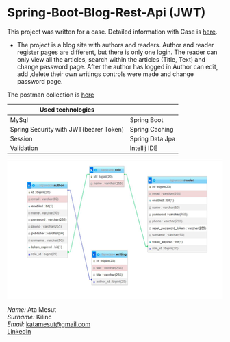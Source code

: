# Spring-Boot-Blog-Rest-Api (JWT) 

This project was written for a case. Detailed information with Case is [here](https://github.com/AtaMesutKilinc/Spring-Boot-Blog-Rest-Api/blob/main/tapuCase/Image/case.JPG).


- The project is a blog site with authors and readers. Author and reader register pages are different, but there is only one login.
The reader can only view all the articles, search within the articles (Title, Text) and change password page. 
After the author has logged in Author can edit, add ,delete their own writings controls were made and change password page.

The postman collection is [here](https://github.com/AtaMesutKilinc/Spring-Boot-Blog-Rest-Api/tree/main/tapuCase/PostmanCollection)


| Used technologies  |  |
| ------------- | ------------- |
| MySql  | Spring Boot  |
| Spring Security with JWT(bearer Token)  | Spring Caching |
| Session  | Spring Data Jpa|
| Validation  | Intellij IDE|

<img src="https://github.com/AtaMesutKilinc/Spring-Boot-Blog-Rest-Api/blob/main/tapuCase/Image/DB.JPG" >




*Name:* Ata Mesut  <br>
*Surname:* Kilinc <br>
*Email:* katamesut@gmail.com<br>
[LinkedIn](https://www.linkedin.com/in/ata-mesut-k%C4%B1l%C4%B1n%C3%A7-54655a177/)


